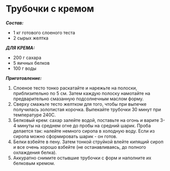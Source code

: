 # Трубочки с кремом
***Состав:***

- 1 кг готового слоеного теста
- 2 сырых желтка

***ДЛЯ КРЕМА:***

- 200 г сахара
- 5 яичных белков
- 100 г воды

***Приготовление:***

1. Слоеное тесто тонко раскатайте и нарежьте на полоски, приблизительно по 5 см. Затем каждую полоску намотайте на предварительно смазанную подсолнечным маслом форму.
2. Сверху смажьте тесто желтком для того, чтобы при выпечке получилась золотистая корочка. Выпекайте трубочки 30 минут при температуре 240С.
3. Белковый крем:  сахар залейте водой, поставьте на огонь и варите 3-4 минуты на среднем огне до пробы на средний шарик. Проба делается так:  налейте немного сиропа в холодную воду. Если из сиропа можно сформировать шарик - он готов.
4. Белки взбейте в пену. Затем тонкой струйкой влейте кипящий сироп и все очень хорошо взбейте (не останавливаясь, до полного охлаждения белка).
5. Аккуратно снимите остывшие трубочки с форм и наполните их белковым кремом.
